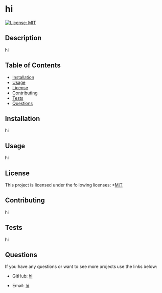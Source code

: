 # hi

[![License: MIT](https://img.shields.io/badge/license-MIT-blue.svg)](https://opensource.org/licenses/MIT)
  
## Description
  
hi
  
## Table of Contents

* [Installation](#installation)
* [Usage](#usage)
* [License](#license)
* [Contributing](#contributing)
* [Tests](#tests)
* [Questions](#questions)
    
## Installation

hi

## Usage

hi

## License

This project is licensed under the following licenses:
  *[MIT](https://opensource.org/licenses/MIT)

## Contributing

hi

## Tests

hi

## Questions

If you have any questions or want to see more projects use the links below:

  * GitHub: [hi](https://github.com/hi/)

  * Email: [hi](mailto:hi)

  